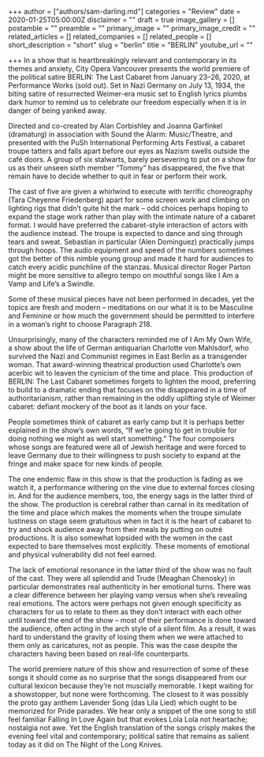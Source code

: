 +++
author = ["authors/sam-darling.md"]
categories = "Review"
date = 2020-01-25T05:00:00Z
disclaimer = ""
draft = true
image_gallery = []
postamble = ""
preamble = ""
primary_image = ""
primary_image_credit = ""
related_articles = []
related_companies = []
related_people = []
short_description = "short"
slug = "berlin"
title = "BERLIN"
youtube_url = ""

+++
In a show that is heartbreakingly relevant and contemporary in its themes and anxiety, City Opera Vancouver presents the world premiere of the political satire BERLIN: The Last Cabaret from January 23–26, 2020, at Performance Works (sold out). Set in Nazi Germany on July 13, 1934, the biting satire of resurrected Weimer-era music set to English lyrics plumbs dark humor to remind us to celebrate our freedom especially when it is in danger of being yanked away. 

Directed and co-created by Alan Corbishley and Joanna Garfinkel (dramaturg) in association with Sound the Alarm: Music/Theatre, and presented with the PuSh International Performing Arts Festival, a cabaret troupe tatters and falls apart before our eyes as Nazism swells outside the café doors. A group of six stalwarts, barely persevering to put on a show for us as their unseen sixth member “Tommy” has disappeared, the five that remain have to decide whether to quit in fear or perform their work.

The cast of five are given a whirlwind to execute with terrific choreography (Tara Cheyenne Friedenberg) apart for some screen work and climbing on lighting rigs that didn’t quite hit the mark – odd choices perhaps hoping to expand the stage work rather than play with the intimate nature of a cabaret format. I would have preferred the cabaret-style interaction of actors with the audience instead. The troupe is expected to dance and sing through tears and sweat. Sebastian in particular (Alen Dominguez) practically jumps through hoops. The audio equipment and speed of the numbers sometimes got the better of this nimble young group and made it hard for audiences to catch every acidic punchline of the stanzas. Musical director Roger Parton might be more sensitive to allegro tempo on mouthful songs like I Am a Vamp and Life’s a Swindle.

Some of these musical pieces have not been performed in decades, yet the topics are fresh and modern – meditations on our what it is to be Masculine and Feminine or how much the government should be permitted to interfere in a woman’s right to choose Paragraph 218.

Unsurprisingly, many of the characters reminded me of I Am My Own Wife, a show about the life of German antiquarian Charlotte von Mahlsdorf, who survived the Nazi and Communist regimes in East Berlin as a transgender woman. That award-winning theatrical production used Charlotte’s own acerbic wit to leaven the cynicism of the time and place. This production of BERLIN: The Last Cabaret sometimes forgets to lighten the mood, preferring to build to a dramatic ending that focuses on the disappeared in a time of authoritarianism, rather than remaining in the oddly uplifting style of Weimer cabaret: defiant mockery of the boot as it lands on your face.

People sometimes think of cabaret as early camp but it is perhaps better explained in the show’s own words, “If we’re going to get in trouble for doing nothing we might as well start something.” The four composers whose songs are featured were all of Jewish heritage and were forced to leave Germany due to their willingness to push society to expand at the fringe and make space for new kinds of people. 

The one endemic flaw in this show is that the production is fading as we watch it, a performance withering on the vine due to external forces closing in. And for the audience members, too, the energy sags in the latter third of the show. The production is cerebral rather than carnal in its meditation of the time and place which makes the moments when the troupe simulate lustiness on stage seem gratuitous when in fact it is the heart of cabaret to try and shock audience away from their meals by putting on outré productions. It is also somewhat lopsided with the women in the cast expected to bare themselves most explicitly. These moments of emotional and physical vulnerability did not feel earned. 

The lack of emotional resonance in the latter third of the show was no fault of the cast. They were all splendid and Trude (Meaghan Chenosky) in particular demonstrates real authenticity in her emotional turns. There was a clear difference between her playing vamp versus when she’s revealing real emotions. The actors were perhaps not given enough specificity as characters for us to relate to them as they don’t interact with each other until toward the end of the show – most of their performance is done toward the audience, often acting in the arch style of a silent film. As a result, it was hard to understand the gravity of losing them when we were attached to them only as caricatures, not as people. This was the case despite the characters having been based on real-life counterparts.

The world premiere nature of this show and resurrection of some of these songs it should come as no surprise that the songs disappeared from our cultural lexicon because they’re not muscially memorable. I kept waiting for a showstopper, but none were forthcoming. The closest to it was possibly the proto gay anthem Lavender Song (das Lila Lied) which ought to be memorized for Pride parades. We hear only a snippet of the one song to still feel familiar Falling In Love Again but that evokes Lola Lola not heartache; nostalgia not awe. Yet the English translation of the songs crisply makes the evening feel vital and contemporary; political satire that remains as salient today as it did on The Night of the Long Knives.